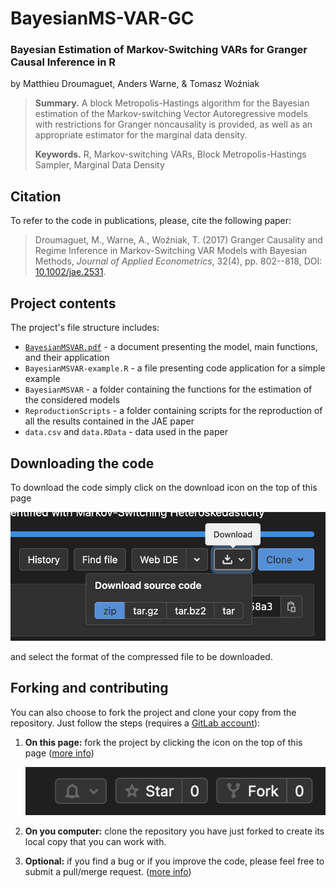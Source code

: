 # BayesianMS-VAR-GC
### Bayesian Estimation of Markov-Switching VARs for Granger Causal Inference in R

by Matthieu Droumaguet, Anders Warne, \& Tomasz Woźniak

> **Summary.** A block Metropolis-Hastings algorithm for the Bayesian estimation of the Markov-switching Vector Autoregressive models with restrictions for Granger noncausality is provided, as well as an appropriate estimator for the marginal data density. 
>
> **Keywords.** R, Markov-switching VARs, Block Metropolis-Hastings Sampler, Marginal Data Density

## Citation

To refer to the code in publications, please, cite the following paper:

> Droumaguet, M., Warne, A., Woźniak, T. (2017) Granger Causality and Regime Inference in Markov-Switching VAR Models with Bayesian Methods, *Journal of Applied Econometrics*, 32(4), pp. 802--818, DOI: [10.1002/jae.2531](http://doi.org/10.1002/jae.2531).

## Project contents

The project's file structure includes:

- [`BayesianMSVAR.pdf`](https://gitlab.com/tomaszwozniak/BayesianMS-VAR-GC/-/blob/master/BayesianMSVAR.pdf) - a document presenting the model, main functions, and their application
- `BayesianMSVAR-example.R` - a file presenting code application for a simple example
- `BayesianMSVAR` - a folder containing the functions for the estimation of the considered models
- `ReproductionScripts` - a folder containing scripts for the reproduction of all the results contained in the JAE paper
- `data.csv` and `data.RData` - data used in the paper

## Downloading the code

To download the code simply click on the download icon on the top of this page

![](gl-download.png)

and select the format of the compressed file to be downloaded.

## Forking and contributing 

You can also choose to fork the project and clone your copy from the repository. Just follow the steps (requires a [GitLab account](https://gitlab.com)):

1. **On this page:** fork the project by clicking the icon on the top of this page ([more info](https://docs.gitlab.com/ee/user/project/repository/forking_workflow.html#creating-a-fork))

   ![](gl-fork.png)

2. **On you computer:** clone the repository you have just forked to create its local copy that you can work with.

3. **Optional:** if you find a bug or if you improve the code, please feel free to submit a pull/merge request. ([more info](https://docs.gitlab.com/ee/topics/gitlab_flow.html#mergepull-requests-with-gitlab-flow))
